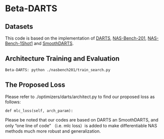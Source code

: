 # Beta-DARTS

## Datasets
This code is based on the implementation of [DARTS](https://github.com/quark0/darts), [NAS-Bench-201](https://github.com/D-X-Y/AutoDL-Projects), [NAS-Bench-1Shot1](https://github.com/automl/nasbench-1shot1) and [SmoothDARTS](https://github.com/xiangning-chen/SmoothDARTS).

## Architecture Training and Evaluation

```Beta-DARTS: python ./nasbench201/train_search.py```

## The Proposed Loss
Please refer to ./optimizers/darts/architect.py to find our proposed loss as follows:

```def mlc_loss(self, arch_param):```

Please be noted that our codes are based on DARTS an SmoothDARTS, and only “one line of code” （i.e. mlc loss）is added to make differentiable NAS methods much more robust and generalization.


